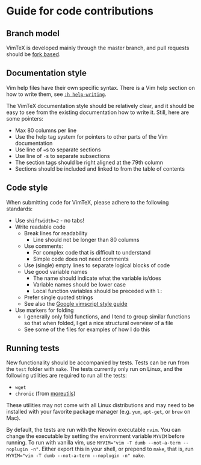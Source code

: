 # Guide for code contributions

## Branch model

VimTeX is developed mainly through the master branch, and pull requests should
be [fork based](https://help.github.com/articles/using-pull-requests/).

## Documentation style

Vim help files have their own specific syntax. There is a Vim help section on
how to write them, see [`:h help-writing`](http://vimdoc.sourceforge.net/htmldoc/helphelp.html#help-writing).

The VimTeX documentation style should be relatively clear, and it should be
easy to see from the existing documentation how to write it. Still, here are
some pointers:

- Max 80 columns per line
- Use the help tag system for pointers to other parts of the Vim documentation
- Use line of `=`s to separate sections
- Use line of `-`s to separate subsections
- The section tags should be right aligned at the 79th column
- Sections should be included and linked to from the table of contents

## Code style

When submitting code for VimTeX, please adhere to the following standards:

- Use `shiftwidth=2` - no tabs!
- Write readable code
  - Break lines for readability
    - Line should not be longer than 80 columns
  - Use comments:
    - For complex code that is difficult to understand
    - Simple code does not need comments
  - Use (single) empty lines to separate logical blocks of code
  - Use good variable names
    - The name should indicate what the variable is/does
    - Variable names should be lower case
    - Local function variables should be preceded with `l:`
  - Prefer single quoted strings
  - See also the [Google vimscript style
    guide](https://google.github.io/styleguide/vimscriptguide.xml)
- Use markers for folding
  - I generally only fold functions, and I tend to group similar functions so
    that when folded, I get a nice structural overview of a file
  - See some of the files for examples of how I do this

## Running tests

New functionality should be accompanied by tests. Tests can be run from the
`test` folder with `make`. The tests currently only run on Linux, and the
following utilities are required to run all the tests:

- `wget`
- `chronic` (from [moreutils](https://joeyh.name/code/moreutils/))

These utilities may not come with all Linux distributions and may need to be
installed with your favorite package manager (e.g. `yum`, `apt-get`, or `brew`
on Mac).

By default, the tests are run with the Neovim executable `nvim`. You can change
the executable by setting the environment variable `MYVIM` before running. To
run with vanilla vim, use `MYVIM="vim -T dumb --not-a-term --noplugin -n"`.
Either export this in your shell, or prepend to `make`, that is, run
`MYVIM="vim -T dumb --not-a-term --noplugin -n" make`.
